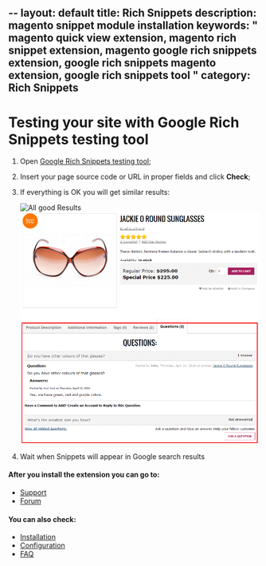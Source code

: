 --
layout: default
title: Rich Snippets
description: magento snippet module installation
keywords: " magento quick view extension, magento rich snippet extension, magento
google rich snippets extension, google rich snippets magento extension, google
rich snippets tool "
category: Rich Snippets
---

# Testing your site with Google Rich Snippets testing tool

1.  Open [Google Rich Snippets testing tool](https://developers.google.com/structured-data/testing-tool/);
2.  Insert your page source code or URL in proper fields and click **Check**;
3.  If everything is OK you will get similar results:

    ![All good Results](http://image.prntscr.com/image/49b886988de548cdb8ce4f164400e0e1.png)
    ![Product page view](/images/m1/extensions/askit/askit1.png)

4.  Wait when Snippets will appear in Google search results

#### After you install the extension you can go to:

* [Support](https://swissuplabs.com/contacts/)
* [Forum](https://swissuplabs.com/magento-forum/)

#### You can also check:

*   [Installation](../installation/)
*   [Configuration](../configuration/)
*	[FAQ](../faq/)

